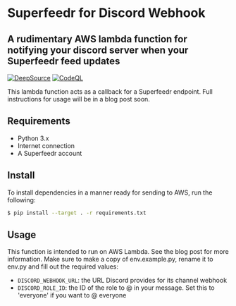 # Superfeedr for Discord Webhook
## A rudimentary AWS lambda function for notifying your discord server when your Superfeedr feed updates

[![DeepSource](https://deepsource.io/gh/dylmye/superfeedr-discord.svg/?label=active+issues)](https://deepsource.io/gh/dylmye/superfeedr-discord/?ref=repository-badge) [![CodeQL](https://github.com/dylmye/superfeedr-discord/actions/workflows/codeql-analysis.yml/badge.svg?branch=main)](https://github.com/dylmye/superfeedr-discord/actions/workflows/codeql-analysis.yml)

This lambda function acts as a callback for a Superfeedr endpoint. Full instructions for usage will be in a blog post soon.

## Requirements

* Python 3.x
* Internet connection
* A Superfeedr account

## Install

To install dependencies in a manner ready for sending to AWS, run the following:
``` bash
$ pip install --target . -r requirements.txt
```

## Usage

This function is intended to run on AWS Lambda. See the blog post for more information.
Make sure to make a copy of env.example.py, rename it to env.py and fill out the required values:

* `DISCORD_WEBHOOK_URL`: the URL Discord provides for its channel webhook
* `DISCORD_ROLE_ID`: the ID of the role to @ in your message. Set this to 'everyone' if you want to @ everyone
